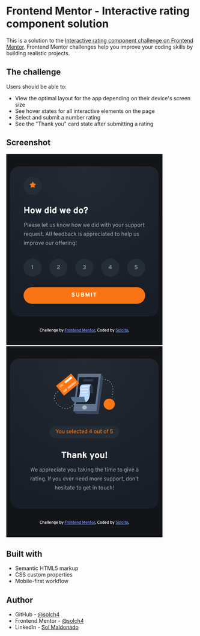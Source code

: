 # Frontend Mentor - Interactive rating component solution

This is a solution to the [Interactive rating component challenge on Frontend Mentor](https://www.frontendmentor.io/challenges/interactive-rating-component-koxpeBUmI). Frontend Mentor challenges help you improve your coding skills by building realistic projects. 


## The challenge

Users should be able to:

- View the optimal layout for the app depending on their device's screen size
- See hover states for all interactive elements on the page
- Select and submit a number rating
- See the "Thank you" card state after submitting a rating

## Screenshot

![](./screenshot/screenshot1.png)
![](./screenshot/screenshot2.png)


## Built with

- Semantic HTML5 markup
- CSS custom properties
- Mobile-first workflow

## Author

- GitHub  - [@solch4](https://github.com/solch4)
- Frontend Mentor - [@solch4](https://www.frontendmentor.io/profile/solch4)
- LinkedIn  - [Sol Maldonado](https://www.linkedin.com/in/sol-maldonado-fullstack)
